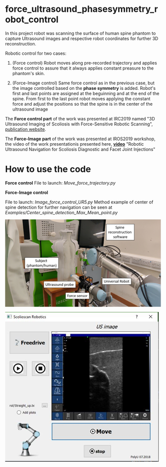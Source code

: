 # force_ultrasound_phasesymmetry_robot_control
In this project robot was scanning the surface of human spine phantom to capture Ultrasound images and respective robot coordinates for further 3D reconstruction.

Robotic control for two cases:
1) (Force control) Robot moves along pre-recorded trajectory and applies force control to assure that it always applies constant preasure to the phantom's skin.

2) (Force-Image control) Same force control as in the previous case, but the image controlled based on the **phase symmetry** is added. Robot's first and last points are assigned at the beguinning and at the end of the spine. From first to the last point robot moves applying the constant force and adjust the positions so that the spine is in the center of the ultrasound image 

The **Force control part** of the work was presented at IRC2019 named "3D Ultrasound Imaging of Scoliosis with Force-Sensitive Robotic Scanning", [publication website](https://ieeexplore.ieee.org/document/8675657).

The **Force-Image part** of the work was presented at IROS2019 workshop, the video of the work presentationis presented here, **[video](https://www.youtube.com/watch?v=ccLseg5XS0w&ab_channel=Grow2Gather)** "Robotic Ultrasound Navigation for Scoliosis Diagnostic and Facet Joint Injections"

# How to use the code
**Force control**
File to launch: *Move_force_trajectory.py*


**Force-Image control**

File to launch: *Image_force_control_UR5.py*
Method example of center of spine detection for further navigation can be seen
at *Examples/Center_spine_detection_Max_Mean_point.py*

![Alt text](https://github.com/maryviktory/force_ultrasound_phasesymmetry_robot_control/blob/master/Navigation_robotic_Polyu/GUI/Setup.png "Setup")



![GitHub Logo](https://github.com/maryviktory/force_ultrasound_phasesymmetry_robot_control/blob/master/Navigation_robotic_Polyu/GUI/Capture.JPG)

